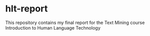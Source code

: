 # hlt-report
This repository contains my final report for the Text Mining course Introduction to Human Language Technology
